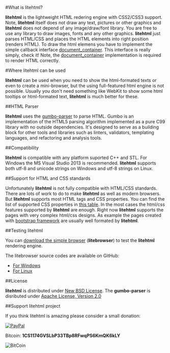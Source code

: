#What is litehtml?

**litehtml** is the lightweight HTML redering engine with CSS2/CSS3 support. Note, **litehtml** itself does not draw any text, pictures or other graphics and **litehtml** does not depend of any image/draw/font library. You are free to use any library to draw images, fonts and any other graphics. **litehtml** just parses HTML/CSS and places the HTML elements into right position (renders HTML). To draw the html elemens you have to implement the simple callback interface [document_container](https://github.com/litehtml/litehtml/wiki/document_container). This interface is really simply, check it! Note, the [document_container](https://github.com/litehtml/litehtml/wiki/document_container) implementation is required to render HTML correctly. 

#Where litehtml can be used

**litehtml** can be used when you need to show the html-formated texts or even to create a mini-browser, but the using full-featured html engine is not possible. Usually you don't need something like WebKit to show some html tooltips or html-formated text, **litehtml** is much better for these.

##HTML Parser

**litehtml** uses the [gumbo-parser](https://github.com/google/gumbo-parser) to parse HTML. Gumbo is an implementation of the HTML5 parsing algorithm implemented as a pure C99 library with no outside dependencies. It's designed to serve as a building block for other tools and libraries such as linters, validators, templating languages, and refactoring and analysis tools.

##Compatibility

**litehtml** is compatible with any platform suported C++ and STL. For Windows the MS Visual Studio 2013 is recommended. **litehtml** supports both utf-8 and unicode strings on Windows and utf-8 strings on Linux.

##Support for HTML and CSS standards

Unfortunately **litehtml** is not fully compatible with HTML/CSS standards. There are lots of work to do to make **litehtml** as well as modern browsers. But **litehtml** supports most HTML tags and CSS properties. You can find the list of supported CSS properties in  [this table](https://docs.google.com/spreadsheet/ccc?key=0AvHXl5n24PuhdHdELUdhaUl4OGlncXhDcDJuM1JpMnc&usp=sharing). In the most cases the html/css features supported by **litehtml** are enough. Right now **litehtml** supports the pages with very complex html/css designs. As example the pages created with [bootstrap framework](http://getbootstrap.com/) are usually well formated by **litehtml**.

##Testing litehtml

You can [download the simple browser](http://www.litehtml.com/download.html) (**litebrowser**) to test the **litehtml** rendering engine. 

The litebrowser source codes are available on GitHub:
  * [For Windows](https://github.com/tordex/litebrowser)
  * [For Linux](https://github.com/tordex/litebrowser-linux)

##License

**litehtml** is distributed under [New BSD License](http://opensource.org/licenses/BSD-3-Clause).
The **gumbo-parser** is disributed under [Apache License, Version 2.0](http://www.apache.org/licenses/LICENSE-2.0)

##Support litehtml project

If you think litehtml is amazing please consider a small donation:

[ ![PayPal](https://www.paypalobjects.com/en_US/i/btn/btn_donateCC_LG.gif) ](https://www.paypal.com/cgi-bin/webscr?cmd=_s-xclick&hosted_button_id=UHBQG6EAFCRBA)

Bitcoin: **1CS1174GVSLbP33TBp8RFwqPS6KmQK6kLY**

![BitCoin](https://www.tordex.com/assets/images/litehtml-bitcoin.png)
